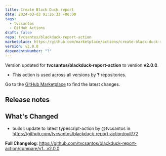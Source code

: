 ```yaml
---
title: Create Black Duck report
date: 2024-03-03 01:26:33 +00:00
tags:
  - tvcsantos
  - GitHub Actions
draft: false
repo: tvcsantos/blackduck-report-action
marketplace: https://github.com/marketplace/actions/create-black-duck-report
version: v2.0.0
dependentsNumber: "?"
---
```



Version updated for **tvcsantos/blackduck-report-action** to version **v2.0.0**.
- This action is used across all versions by **?** repositories.

Go to the [GitHub Marketplace](https://github.com/marketplace/actions/create-black-duck-report) to find the latest changes.

## Release notes

## What's Changed
* build!: update to latest typescript-action by @tvcsantos in https://github.com/tvcsantos/blackduck-report-action/pull/72


**Full Changelog**: https://github.com/tvcsantos/blackduck-report-action/compare/v1...v2.0.0
